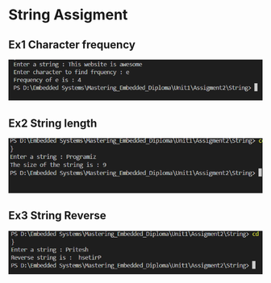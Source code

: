 # String Assigment

## Ex1 Character frequency
![alt text](image.png)

## Ex2 String length
![alt text](image-1.png)

## Ex3 String Reverse
![alt text](image-2.png)